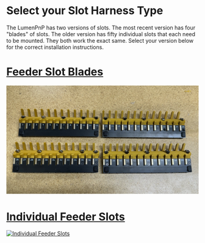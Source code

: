 # Select your Slot Harness Type

The LumenPnP has two versions of slots. The most recent version has four "blades" of slots. The older version has fifty individual slots that each need to be mounted. They both work the exact same. Select your version below for the correct installation instructions.

# [Feeder Slot Blades](feeder-blade/index.md)

[![Feeder Slot Blades][1]][2]

[1]:  img/feeder-blade-set.jpg
[2]:  feeder-blade/ "Redirect to Feeder Slot Blades"

# [Individual Feeder Slots](feeder-slot/index.md)

[![Individual Feeder Slots][3]][4]

[3]:  img/IMG_1969.JPG
[4]:  feeder-slot/ "Redirect to Individual Feeder Slots"

